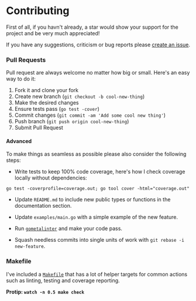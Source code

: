 # Contributing

First of all, if you havn't already, a star would show your support for the project and be very much appreciated!

If you have any suggestions, criticism or bug reports please [create an issue](https://github.com/montanaflynn/stats/issues). 

### Pull Requests

Pull request are always welcome no matter how big or small. Here's an easy way to do it:

1. Fork it and clone your fork
2. Create new branch (`git checkout -b cool-new-thing`)
3. Make the desired changes
4. Ensure tests pass (`go test -cover`)
5. Commit changes (`git commit -am 'Add some cool new thing'`)
6. Push branch (`git push origin cool-new-thing`)
7. Submit Pull Request

#### Advanced 

To make things as seamless as possible please also consider the following steps:

- Write tests to keep 100% code coverage, here's how I check coverage locally without dependencies:

```
go test -coverprofile=coverage.out; go tool cover -html="coverage.out"
```

- Update `README.md` to include new public types or functions in the documentation section.

- Update `examples/main.go` with a simple example of the new feature.

- Run [`gometalinter`](https://github.com/alecthomas/gometalinter) and make your code pass.

- Squash needless commits into single units of work with `git rebase -i new-feature`.

### Makefile

I've included a [`Makefile`](https://github.com/montanaflynn/stats/blob/master/Makefile) that has a lot of helper targets for common actions such as linting, testing and coverage reporting. 

**Protip: `watch -n 0.5 make check`**
